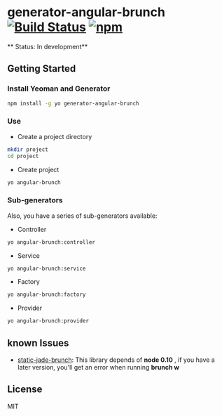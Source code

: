 # generator-angular-brunch [![Build Status](https://secure.travis-ci.org/JotaMiller/generator-angular-brunch.png?branch=master)](https://travis-ci.org/JotaMiller/generator-angular-brunch) [![npm](https://img.shields.io/npm/dm/localeval.svg)](https://www.npmjs.com/package/generator-angular-brunch)

** Status: In development**


## Getting Started

### Install Yeoman and Generator


```bash
npm install -g yo generator-angular-brunch
```

### Use

* Create a project directory

```bash
mkdir project
cd project
```

* Create project

```bash
yo angular-brunch
```

### Sub-generators

Also, you have a series of sub-generators available:

* Controller

```bash
yo angular-brunch:controller
```

* Service

```bash
yo angular-brunch:service
```

* Factory

```bash
yo angular-brunch:factory
```


* Provider

```bash
yo angular-brunch:provider
```


## known Issues

* [static-jade-brunch](https://github.com/ilkosta/static-jade-brunch): This library depends of **node 0.10** , if you have a later version, you'll get an error when running **brunch w**

## License

MIT
